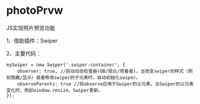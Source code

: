 # photoPrvw
JS实现照片预览功能

1、借助插件：Swiper

2、主要代码：
```
mySwiper = new Swiper('.swiper-container', {
	observer: true, //启动动态检查器(OB/观众/观看者)，当改变swiper的样式（例如隐藏/显示）或者修改swiper的子元素时，自动初始化swiper。
	observeParents: true //将observe应用于Swiper的父元素。当Swiper的父元素变化时，例如window.resize，Swiper更新。
});
```
